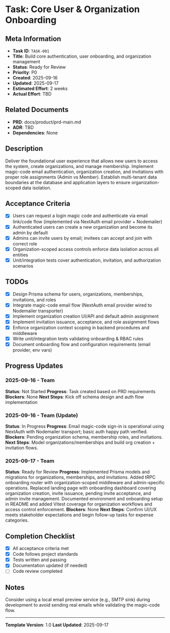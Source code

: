 # Task: Core User & Organization Onboarding

## Meta Information

- **Task ID**: `TASK-001`
- **Title**: Build core authentication, user onboarding, and organization management
- **Status**: Ready for Review
- **Priority**: P0
- **Created**: 2025-09-16
- **Updated**: 2025-09-17
- **Estimated Effort**: 2 weeks
- **Actual Effort**: TBD

## Related Documents

- **PRD**: docs/product/prd-main.md
- **ADR**: TBD
- **Dependencies**: None

## Description

Deliver the foundational user experience that allows new users to access the system, create organizations, and manage membership. Implement magic-code email authentication, organization creation, and invitations with proper role assignments (Admin vs Member). Establish multi-tenant data boundaries at the database and application layers to ensure organization-scoped data isolation.

## Acceptance Criteria

- [x] Users can request a login magic code and authenticate via email link/code flow (implemented via NextAuth email provider + Nodemailer)
- [x] Authenticated users can create a new organization and become its admin by default
- [x] Admins can invite users by email; invitees can accept and join with correct role
- [x] Organization-scoped access controls enforce data isolation across all entities
- [x] Unit/integration tests cover authentication, invitation, and authorization scenarios

## TODOs

- [x] Design Prisma schema for users, organizations, memberships, invitations, and roles
- [x] Integrate magic-code email flow (NextAuth email provider wired to Nodemailer transporter)
- [x] Implement organization creation UI/API and default admin assignment
- [x] Implement invitation issuance, acceptance, and role assignment flows
- [x] Enforce organization context scoping in backend procedures and middleware
- [x] Write unit/integration tests validating onboarding & RBAC rules
- [x] Document onboarding flow and configuration requirements (email provider, env vars)

## Progress Updates

### 2025-09-16 - Team
**Status**: Not Started
**Progress**: Task created based on PRD requirements
**Blockers**: None
**Next Steps**: Kick off schema design and auth flow implementation

### 2025-09-16 - Team (Update)
**Status**: In Progress
**Progress**: Email magic-code sign-in is operational using NextAuth with Nodemailer transport; basic auth happy path verified.
**Blockers**: Pending organization schema, membership roles, and invitations.
**Next Steps**: Model organizations/memberships and build org creation + invitation flows.

### 2025-09-17 - Team
**Status**: Ready for Review
**Progress**: Implemented Prisma models and migrations for organizations, memberships, and invitations. Added tRPC onboarding router with organization-scoped middleware and admin-specific operations. Replaced landing page with onboarding dashboard covering organization creation, invite issuance, pending invite acceptance, and admin invite management. Documented environment and onboarding setup in README and added Vitest coverage for organization workflows and access control enforcement.
**Blockers**: None
**Next Steps**: Confirm UI/UX meets stakeholder expectations and begin follow-up tasks for expense categories.

## Completion Checklist

- [x] All acceptance criteria met
- [x] Code follows project standards
- [x] Tests written and passing
- [x] Documentation updated (if needed)
- [ ] Code review completed

## Notes

Consider using a local email preview service (e.g., SMTP sink) during development to avoid sending real emails while validating the magic-code flow.

---

**Template Version**: 1.0
**Last Updated**: 2025-09-17
